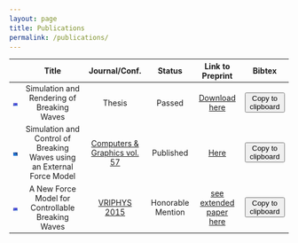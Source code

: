 ```yaml
---
layout: page
title: Publications
permalink: /publications/
---
```


<script type="text/javascript">


var ref_thesis = `
@phdthesis{phdtheis, \r\n
	author = "Brousset, Mathias", \r\n
	title  = "Simulation et rendu de vagues d\'eferlantes", \r\n
	school = "Universit\'e de Poitiers", \r\n
	year   = "2017" \r\n
	}
`;

var ref_cg = `
@article{Brousset16, \r\n
	title   = "Simulation and control of breaking waves using an external force model", \r\n
	author  = "Brousset, Mathias and Darles, Emmanuelle and Meneveaux, Daniel and Poulin, Pierre and Crespin, Benoît", \r\n
	journal = "Computers & Graphics", \r\n
	volume  = "57", \r\n
	pages   = "102 - 111", \r\n
	year    = "2016", \r\n
	issn    = "0097-8493", \r\n
	}
`;

var ref_vp = `
	@inproceedings {Brousset15, \r\n
	title = {{A New Force Model for Controllable Breaking Waves}}, \r\n
	author = {Brousset, Mathias and Darles, Emmanuelle and Meneveaux, Daniel and Poulin, Pierre and Crespin, Benoît}, \r\n
	booktitle = {Workshop on Virtual Reality Interaction and Physical Simulation}, \r\n
	editor = {Fabrice Jaillet and Florence Zara and Gabriel Zachmann}, \r\n
	year = {2015}, \r\n
	publisher = {The Eurographics Association}, \r\n
	ISBN = {978-3-905674-98-9}, \r\n
	DOI = {10.2312/vriphys.20151334} \r\n
}
`;

$( document ).click(function() {
  $( ".toggle" ).effect( "shake" );
});

function copyClipboard(article)
{
	var selected = "";
	switch(article)
	{
	case "thesis":
		selected = ref_thesis;
		break;
	case "cg":
		selected = ref_cg;
		break;
	case "vp":
		selected = ref_vp;
		break;
	}

	var input = $('<textarea>');
	var strcopy = input.val(selected).select();

	input.remove();
	document.execCommand('copy');
}

</script>

|                                                 | Title                                                                  | Journal/Conf.                                                                                      | Status            | Link to Preprint                                                                                        | Bibtex                                                                                  |
| :---------------------------------------------: | :--------------------------------------------------------------------: | :----------------------------------------------------------------------------------------:         | :---------------: | :--------------:                                                                                        | :--------------:                                                                        |
| ![teaser vriphys](/images/teaser_vriphys15.png) | Simulation and Rendering of Breaking Waves                             | Thesis                                                                                             | Passed            | [Download here](https://github.com/Mathiasb17/mathiasb17.github.io/raw/master/files/BROUSSET_THESE.pdf) | <button class = "toggle" onclick = "copyClipboard('thesis')">Copy to clipboard</button> |
| ![teaser cg](/images/teaser_cg16.png)           | Simulation and Control of Breaking Waves using an External Force Model | [Computers & Graphics vol. 57](http://www.sciencedirect.com/science/article/pii/S0097849316300164) | Published         | [Here](/files/CG_2015_soliton_extended.pdf)                                                             | <button class = "toggle" onclick = "copyClipboard('cg')">Copy to clipboard</button>     |
| ![teaser vriphys](/images/teaser_vriphys15.png) | A New Force Model for Controllable Breaking Waves                      | [VRIPHYS 2015](http://vriphys2015.sciencesconf.org/)                                               | Honorable Mention | [see extended paper here](/files/CG_2015_soliton_extended.pdf)                                          | <button class = "toggle" onclick = "copyClipboard('vp')">Copy to clipboard</button>     |
